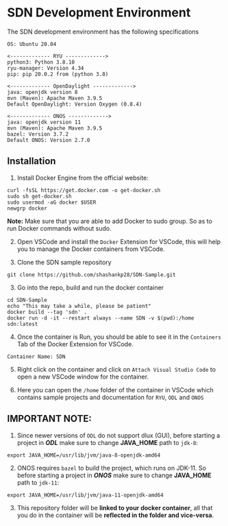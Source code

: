 # SDN Development Environment

The SDN development environment has the following specifications

```
OS: Ubuntu 20.04

<------------- RYU ------------->
python3: Python 3.8.10
ryu-manager: Version 4.34
pip: pip 20.0.2 from (python 3.8)

<------------- OpenDaylight ------------->
java: openjdk version 8
mvn (Maven): Apache Maven 3.9.5
Default OpenDaylight: Version Oxygen (0.8.4)

<------------- ONOS ------------->
java: openjdk version 11
mvn (Maven): Apache Maven 3.9.5
bazel: Version 3.7.2
Default ONOS: Version 2.7.0
```

## Installation

1. Install Docker Engine from the official website:

```
curl -fsSL https://get.docker.com -o get-docker.sh
sudo sh get-docker.sh
sudo usermod -aG docker $USER
newgrp docker
```

**Note:** Make sure that you are able to add Docker to sudo group. So as to run Docker commands without sudo.

2. Open VSCode and install the `Docker` Extension for VSCode, this will help you to manage the Docker containers from VSCode.

3. Clone the SDN sample repository

```
git clone https://github.com/shashankp28/SDN-Sample.git
```

3. Go into the repo, build and run the docker container

```
cd SDN-Sample
echo "This may take a while, please be patient"
docker build --tag 'sdn' .
docker run -d -it --restart always --name SDN -v $(pwd):/home sdn:latest
```

4. Once the container is Run, you should be able to see it in the `Containers` Tab of the Docker Extension for VSCode.

```
Container Name: SDN
```

5. Right click on the container and click on `Attach Visual Studio Code` to open a new VSCode window for the container.

6. Here you can open the `/home` folder of the container in VSCode which contains sample projects and documentation for `RYU`, `ODL` and `ONOS`

## IMPORTANT NOTE:

1. Since newer versions of `ODL` do not support dlux (GUI), before starting a project in **_ODL_** make sure to change **JAVA_HOME** path to `jdk-8`:

```
export JAVA_HOME=/usr/lib/jvm/java-8-openjdk-amd64
```

2. ONOS requires `bazel` to build the project, which runs on JDK-11. So before starting a project in **_ONOS_** make sure to change **JAVA_HOME** path to `jdk-11`:

```
export JAVA_HOME=/usr/lib/jvm/java-11-openjdk-amd64
```

3. This repository folder will be **linked to your docker container**, all that you do in the container will be **reflected in the folder and vice-versa**.
